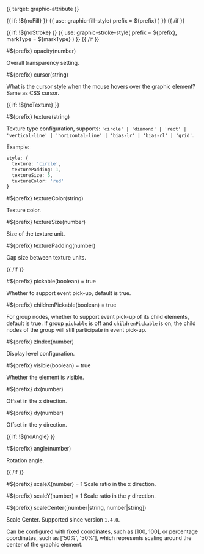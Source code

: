 {{ target: graphic-attribute }}

<!-- IAttribute Common Graphic Attributes -->

{{ if: !${noFill} }}
{{ use: graphic-fill-style(
  prefix = ${prefix}
) }}
{{ /if }}

{{ if: !${noStroke} }}
{{ use: graphic-stroke-style(
  prefix = ${prefix},
  markType = ${markType}
) }}
{{ /if }}

#${prefix} opacity(number)

Overall transparency setting.

#${prefix} cursor(string)

What is the cursor style when the mouse hovers over the graphic element? Same as CSS cursor.

{{ if: !${noTexture} }}

#${prefix} texture(string)

Texture type configuration, supports: `'circle' | 'diamond' | 'rect' | 'vertical-line' | 'horizontal-line' | 'bias-lr' | 'bias-rl' | 'grid'`.

Example:

```ts
style: {
  texture: 'circle',
  texturePadding: 1,
  textureSize: 5,
  textureColor: 'red'
}
```

#${prefix} textureColor(string)

Texture color.

#${prefix} textureSize(number)

Size of the texture unit.

#${prefix} texturePadding(number)

Gap size between texture units.

{{ /if }}

#${prefix} pickable(boolean) = true

Whether to support event pick-up, default is true.

#${prefix} childrenPickable(boolean) = true

For group nodes, whether to support event pick-up of its child elements, default is true. If group `pickable` is off and `childrenPickable` is on, the child nodes of the group will still participate in event pick-up.

#${prefix} zIndex(number)

Display level configuration.

#${prefix} visible(boolean) = true

Whether the element is visible.

#${prefix} dx(number)

Offset in the x direction.

#${prefix} dy(number)

Offset in the y direction.

{{ if: !${noAngle} }}

#${prefix} angle(number)

Rotation angle.

{{ /if }}

#${prefix} scaleX(number) = 1
Scale ratio in the x direction.

#${prefix} scaleY(number) = 1
Scale ratio in the y direction.

#${prefix} scaleCenter([number|string, number|string])

Scale Center. Supported since version `1.4.0`.

Can be configured with fixed coordinates, such as [100, 100], or percentage coordinates, such as ['50%', '50%'], which represents scaling around the center of the graphic element.
